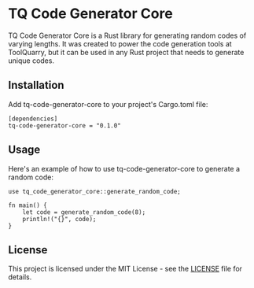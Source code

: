# TQ Code Generator Core

TQ Code Generator Core is a Rust library for generating random codes of varying lengths. It was created to power the code generation tools at ToolQuarry, but it can be used in any Rust project that needs to generate unique codes.

## Installation

Add tq-code-generator-core to your project's Cargo.toml file:

```
[dependencies]
tq-code-generator-core = "0.1.0"
```

## Usage

Here's an example of how to use tq-code-generator-core to generate a random code:

```
use tq_code_generator_core::generate_random_code;

fn main() {
    let code = generate_random_code(8);
    println!("{}", code);
}
```

## License

This project is licensed under the MIT License - see the [LICENSE](LICENSE) file for details.
